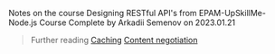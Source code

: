 Notes on the course Designing RESTful API's from EPAM-UpSkillMe-Node.js Course
Complete by Arkadii Semenov on 2023.01.21



> Further reading
> [Caching](https://restfulapi.net/caching/)
> [Content negotiation](https://restfulapi.net/content-negotiation/)
